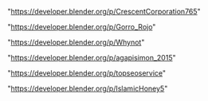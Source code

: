 "https://developer.blender.org/p/CrescentCorporation765"

"https://developer.blender.org/p/Gorro_Rojo"

"https://developer.blender.org/p/Whynot"

"https://developer.blender.org/p/agapisimon_2015"

"https://developer.blender.org/p/topseoservice"

"https://developer.blender.org/p/IslamicHoney5"

 
